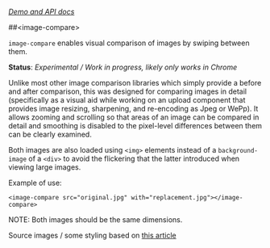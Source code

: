_[Demo and API docs](http://captaincodeman.github.io/image-compare/)_

##&lt;image-compare&gt;

`image-compare` enables visual comparison of images by swiping between them.

**Status**: *Experimental / Work in progress, likely only works in Chrome*

Unlike most other image comparison libraries which simply provide a before and
after comparison, this was designed for comparing images in detail (specifically
as a visual aid while working on an upload component that provides image resizing,
sharpening, and re-encoding as Jpeg or WePp). It allows zooming and scrolling so
that areas of an image can be compared in detail and smoothing is disabled to the
pixel-level differences between them can be clearly examined.

Both images are also loaded using `<img>` elements instead of a `background-image`
of a `<div>` to avoid the flickering that the latter introduced when viewing large
images.

Example of use:

    <image-compare src="original.jpg" with="replacement.jpg"></image-compare>

NOTE: Both images should be the same dimensions.

Source images / some styling based on [this article](https://codyhouse.co/gem/css-jquery-image-comparison-slider/)
